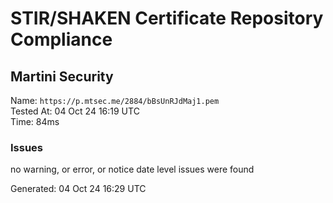 # STIR/SHAKEN Certificate Repository Compliance

## Martini Security

Name: `https://p.mtsec.me/2884/bBsUnRJdMaj1.pem`\
Tested At: 04 Oct 24 16:19 UTC\
Time: 84ms

### Issues

no warning, or error, or notice date level issues were found

Generated: 04 Oct 24 16:29 UTC